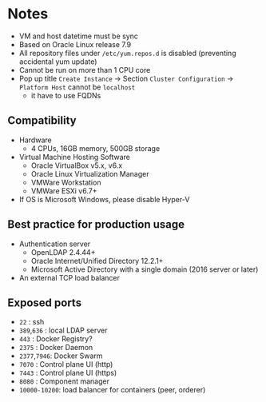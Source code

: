 # Notes
- VM and host datetime must be sync
- Based on Oracle Linux release 7.9
- All repository files under `/etc/yum.repos.d` is disabled (preventing accidental yum update)
- Cannot be run on more than 1 CPU core 
- Pop up title `Create Instance` -> Section `Cluster Configuration` -> `Platform Host` cannot be `localhost`
    - it have to use FQDNs
## Compatibility
- Hardware
  - 4 CPUs, 16GB memory, 500GB storage
- Virtual Machine Hosting Software
  - Oracle VirtualBox v5.x, v6.x
  - Oracle Linux Virtualization Manager
  - VMWare Workstation
  - VMWare ESXi v6.7+
- If OS is Microsoft Windows, please disable Hyper-V

## Best practice for production usage
- Authentication server
  - OpenLDAP 2.4.44+
  - Oracle Internet/Unified Directory 12.2.1+
  - Microsoft Active Directory with a single domain (2016 server or later)
- An external TCP load balancer
## Exposed ports
- `22`        : ssh
- `389`,`636` : local LDAP server
- `443`       : Docker Registry?
- `2375`      : Docker Daemon
- `2377`,`7946`: Docker Swarm
- `7070`      : Control plane UI (http) 
- `7443`      : Control plane UI (https) 
- `8080`      : Component manager
- `10000-10200`: load balancer for containers (peer, orderer)